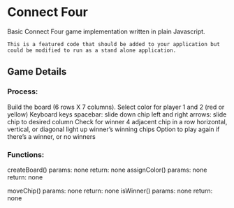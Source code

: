 # Connect Four
Basic Connect Four game implementation written in plain Javascript.

`This is a featured code that should be added to your application but could be modified to run as a stand alone application.`

## Game Details
### Process:
Build the board (6 rows X 7 columns).
Select color for player 1 and 2 (red or yellow)
Keyboard keys
spacebar: slide down chip
left and right arrows: slide chip to desired column
Check for winner 
4 adjacent chip in a row
horizontal, vertical, or diagonal
light up winner’s winning chips
Option to play again if there’s a winner, or no winners

### Functions:
createBoard()
params: none
return: none
assignColor()
params: none
return: none

moveChip()
params: none
return: none
isWinner()
params: none
return: none

